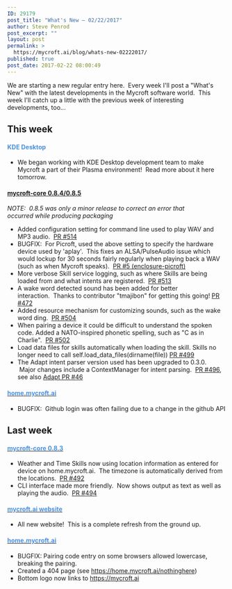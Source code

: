 ```yaml
---
ID: 29179
post_title: "What's New — 02/22/2017"
author: Steve Penrod
post_excerpt: ""
layout: post
permalink: >
  https://mycroft.ai/blog/whats-new-02222017/
published: true
post_date: 2017-02-22 08:00:49
---
```

We are starting a new regular entry here.  Every week I'll post a "What's New" with the latest developments in the Mycroft software world.  This week I'll catch up a little with the previous week of interesting developments, too...
<h2>This week</h2>
<h4><span style="color: #4990e2;">KDE Desktop</span></h4>
<ul>
 	<li>We began working with KDE Desktop development team to make Mycroft a part of their Plasma environment!  Read more about it here tomorrow.</li>
</ul>
<h4><span style="color: #4990e2;"><a href="https://github.com/MycroftAI/mycroft-core/releases/tag/release%2Fv0.8.4" target="_blank">mycroft-core 0.8.4/0.8.5 <i class="fa fa-external-link"></i></a></span></h4>
<em>NOTE:  0.8.5 was only a minor release to correct an error that occurred while producing packaging</em>
<ul>
 	<li>Added configuration setting for command line used to play WAV and MP3 audio.  <a href="https://github.com/MycroftAI/mycroft-core/issues/511">PR #514</a></li>
 	<li>BUGFIX:  For Picroft, used the above setting to specify the hardware device used by 'aplay'.  This fixes an ALSA/PulseAudio issue which would lockup for 30 seconds fairly regularly when playing back a WAV (such as when Mycroft speaks).  <a href="https://github.com/MycroftAI/enclosure-picroft/pull/5/files">PR #5 (enclosure-picroft)</a></li>
 	<li>More verbose Skill service logging, such as where Skills are being loaded from and what intents are registered.  <a href="https://github.com/MycroftAI/mycroft-core/pull/513">PR #513</a></li>
 	<li>A wake word detected sound has been added for better interaction.  Thanks to contributor "tmajibon" for getting this going! <a href="https://github.com/MycroftAI/mycroft-core/pull/472">PR #472</a></li>
 	<li>Added resource mechanism for customizing sounds, such as the wake word ding.  <a href="https://github.com/MycroftAI/mycroft-core/pull/504">PR #504</a></li>
 	<li>When pairing a device it could be difficult to understand the spoken code. Added a NATO-inspired phonetic spelling, such as "C as in Charlie".  <a href="https://github.com/MycroftAI/mycroft-core/pull/502">PR #502</a></li>
 	<li>Load data files for skills automatically when loading the skill. Skills no longer need to call self.load_data_files(dirname(file)) <a href="https://github.com/MycroftAI/mycroft-core/pull/499">PR #499</a></li>
 	<li>The Adapt intent parser version used has been upgraded to 0.3.0.  Major changes include a ContextManager for intent parsing.  <a href="https://github.com/MycroftAI/mycroft-core/pull/499">PR #496</a>, see also <a href="https://github.com/MycroftAI/adapt/pull/46">Adapt PR #46</a></li>
</ul>
<h4><a href="https://home.mycroft.ai" target="_blank"><span style="color: #4990e2;">home.mycroft.ai <i class="fa fa-external-link"></i></span></a></h4>
<ul>
 	<li>BUGFIX:  Github login was often failing due to a change in the github API</li>
</ul>
<h2>Last week</h2>
<h4><a href="https://github.com/MycroftAI/mycroft-core/releases/tag/release%2Fv0.8.3" target="_blank"><span style="color: #4990e2;">mycroft-core 0.8.3 <i class="fa fa-external-link"></i></span></a></h4>
<ul>
 	<li>Weather and Time Skills now using location information as entered for device on home.mycroft.ai.  The timezone is automatically derived from the locations.  <a href="https://github.com/MycroftAI/mycroft-core/pull/492">PR #492</a></li>
 	<li>CLI interface made more friendly.  Now shows output as text as well as playing the audio.  <a href="https://github.com/MycroftAI/mycroft-core/pull/494">PR #494</a></li>
</ul>
<h4><a href="https://mycroft.ai" target="_blank"><span style="color: #4990e2;">mycroft.ai website <i class="fa fa-external-link"></i></span></a></h4>
<ul>
 	<li>All new website!  This is a complete refresh from the ground up.</li>
</ul>
<h4><a href="https://home.mycroft.ai" target="_blank"><span style="color: #4990e2;">home.mycroft.ai <i class="fa fa-external-link"></i></span></a></h4>
<ul>
 	<li>BUGFIX: Pairing code entry on some browsers allowed lowercase, breaking the pairing.</li>
 	<li>Created a 404 page (see <a href="https://home.mycroft.ai/#/nothinghere">https://home.mycroft.ai/nothinghere</a>)</li>
 	<li>Bottom logo now links to <a href="https://mycroft.ai">https://mycroft.ai</a></li>
</ul>
&nbsp;